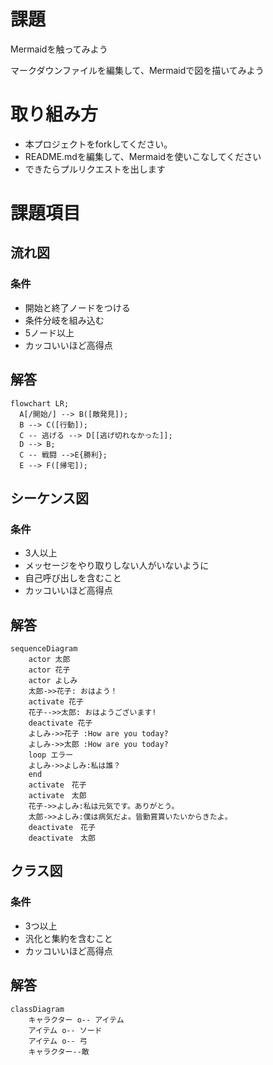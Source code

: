 # 課題
Mermaidを触ってみよう

マークダウンファイルを編集して、Mermaidで図を描いてみよう

# 取り組み方
* 本プロジェクトをforkしてください。
* README.mdを編集して、Mermaidを使いこなしてください
* できたらプルリクエストを出します

# 課題項目
## 流れ図
### 条件
- 開始と終了ノードをつける
- 条件分岐を組み込む
- 5ノード以上
- カッコいいほど高得点

## 解答
```mermaid
flowchart LR;
  A[/開始/] --> B([敵発見]);
  B --> C([行動]);
  C -- 逃げる --> D[[逃げ切れなかった]];
  D --> B;
  C -- 戦闘 -->E{勝利};
  E --> F([帰宅]);
```

## シーケンス図
### 条件
- 3人以上
- メッセージをやり取りしない人がいないように
- 自己呼び出しを含むこと
- カッコいいほど高得点

## 解答
```mermaid
sequenceDiagram
    actor 太郎
    actor 花子
    actor よしみ
    太郎->>花子: おはよう！
    activate 花子
    花子-->>太郎: おはようございます!
    deactivate 花子
    よしみ->>花子 :How are you today?
    よしみ->>太郎 :How are you today?
    loop エラー
    よしみ->>よしみ:私は誰？
    end
    activate　花子
    activate　太郎
    花子->>よしみ:私は元気です。ありがとう。
    太郎->>よしみ:僕は病気だよ。皆勤賞貰いたいからきたよ。
    deactivate　花子
    deactivate　太郎
```

## クラス図

### 条件
- 3つ以上
- 汎化と集約を含むこと
- カッコいいほど高得点

## 解答
```mermaid
classDiagram
    キャラクター o-- アイテム
    アイテム o-- ソード
    アイテム o-- 弓
    キャラクター--敵
```
